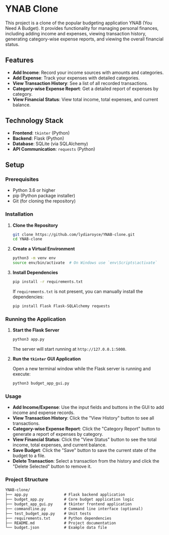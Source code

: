 # YNAB Clone

This project is a clone of the popular budgeting application YNAB (You Need A Budget). It provides functionality for managing personal finances, including adding income and expenses, viewing transaction history, generating category-wise expense reports, and viewing the overall financial status.

## Features

- **Add Income**: Record your income sources with amounts and categories.
- **Add Expense**: Track your expenses with detailed categories.
- **View Transaction History**: See a list of all recorded transactions.
- **Category-wise Expense Report**: Get a detailed report of expenses by category.
- **View Financial Status**: View total income, total expenses, and current balance.

## Technology Stack

- **Frontend**: `tkinter` (Python)
- **Backend**: Flask (Python)
- **Database**: SQLite (via SQLAlchemy)
- **API Communication**: `requests` (Python)

## Setup

### Prerequisites

- Python 3.6 or higher
- pip (Python package installer)
- Git (for cloning the repository)

### Installation

1. **Clone the Repository**

    ```sh
    git clone https://github.com/lydiaroyce/YNAB-clone.git
    cd YNAB-clone
    ```

2. **Create a Virtual Environment**

    ```sh
    python3 -m venv env
    source env/bin/activate  # On Windows use `env\Scripts\activate`
    ```

3. **Install Dependencies**

    ```sh
    pip install -r requirements.txt
    ```

    If `requirements.txt` is not present, you can manually install the dependencies:

    ```sh
    pip install Flask Flask-SQLAlchemy requests
    ```

### Running the Application

1. **Start the Flask Server**

    ```sh
    python3 app.py
    ```

    The server will start running at `http://127.0.0.1:5000`.

2. **Run the `tkinter` GUI Application**

    Open a new terminal window while the Flask server is running and execute:

    ```sh
    python3 budget_app_gui.py
    ```

### Usage

- **Add Income/Expense**: Use the input fields and buttons in the GUI to add income and expense records.
- **View Transaction History**: Click the "View History" button to see all transactions.
- **Category-wise Expense Report**: Click the "Category Report" button to generate a report of expenses by category.
- **View Financial Status**: Click the "View Status" button to see the total income, total expenses, and current balance.
- **Save Budget**: Click the "Save" button to save the current state of the budget to a file.
- **Delete Transaction**: Select a transaction from the history and click the "Delete Selected" button to remove it.

### Project Structure

```markdown
YNAB-clone/
├── app.py                # Flask backend application
├── budget_app.py         # Core budget application logic
├── budget_app_gui.py     # tkinter frontend application
├── commandline.py        # Command line interface (optional)
├── test_budget_app.py    # Unit tests
├── requirements.txt      # Python dependencies
├── README.md             # Project documentation
└── budget.json           # Example data file 
